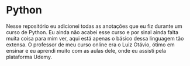 # Python
Nesse repositório eu adicionei todas as anotações que eu fiz durante um curso de Python.
Eu ainda não acabei esse curso e por sinal ainda falta muita coisa para mim ver, aqui está apenas o básico
dessa linguagem tão extensa. O professor de meu curso online era o Luiz Otávio, ótimo em ensinar e eu aprendi muito
com as aulas dele, onde eu assisti pela plataforma Udemy.
